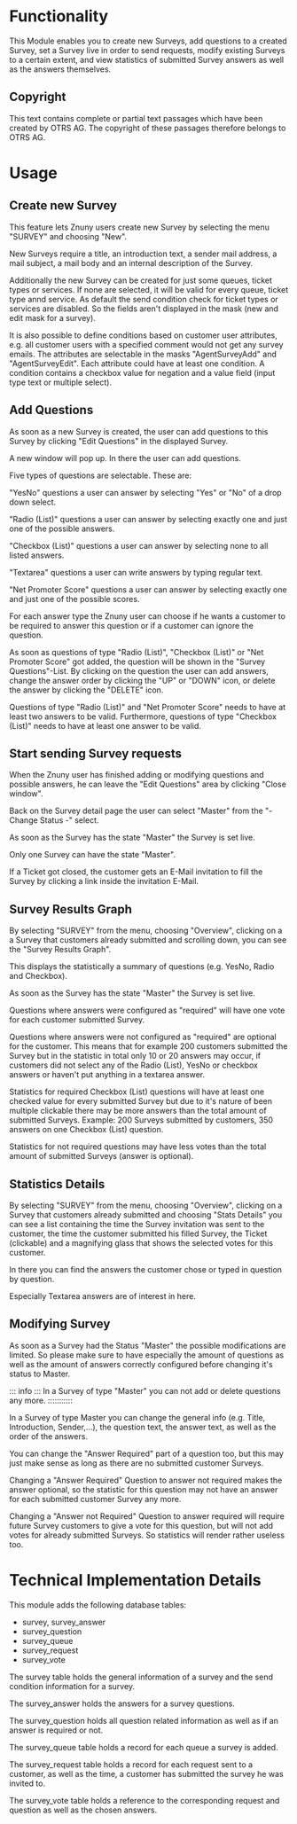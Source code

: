 # Functionality

This Module enables you to create new Surveys, add questions to a
created Survey, set a Survey live in order to send requests, modify
existing Surveys to a certain extent, and view statistics of submitted
Survey answers as well as the answers themselves.

## Copyright
This text contains complete or partial text passages which have been created by OTRS AG. The copyright of these passages therefore belongs to OTRS AG.

# Usage

## Create new Survey

This feature lets Znuny users create new Survey by selecting the menu
"SURVEY" and choosing "New".

New Surveys require a title, an introduction text, a sender mail
address, a mail subject, a mail body and an internal description of the
Survey.

Additionally the new Survey can be created for just some queues, ticket
types or services. If none are selected, it will be valid for every
queue, ticket type annd service. As default the send condition check for
ticket types or services are disabled. So the fields aren\'t displayed
in the mask (new and edit mask for a survey).

It is also possible to define conditions based on customer user
attributes, e.g. all customer users with a specified comment would not
get any survey emails. The attributes are selectable in the masks
"AgentSurveyAdd" and "AgentSurveyEdit". Each attribute could have at
least one condition. A condition contains a checkbox value for negation
and a value field (input type text or multiple select).

## Add Questions

As soon as a new Survey is created, the user can add questions to this
Survey by clicking "Edit Questions" in the displayed Survey.

A new window will pop up. In there the user can add questions.

Five types of questions are selectable. These are:

"YesNo" questions a user can answer by selecting "Yes" or "No" of
a drop down select.

"Radio (List)" questions a user can answer by selecting exactly one
and just one of the possible answers.

"Checkbox (List)" questions a user can answer by selecting none to all
listed answers.

"Textarea" questions a user can write answers by typing regular text.

"Net Promoter Score" questions a user can answer by selecting exactly
one and just one of the possible scores.

For each answer type the Znuny user can choose if he wants a customer to
be required to answer this question or if a customer can ignore the
question.

As soon as questions of type "Radio (List)", "Checkbox (List)" or
"Net Promoter Score" got added, the question will be shown in the
"Survey Questions"-List. By clicking on the question the user can add
answers, change the answer order by clicking the "UP" or "DOWN"
icon, or delete the answer by clicking the "DELETE" icon.

Questions of type "Radio (List)" and "Net Promoter Score" needs to
have at least two answers to be valid. Furthermore, questions of type
"Checkbox (List)" needs to have at least one answer to be valid.

## Start sending Survey requests

When the Znuny user has finished adding or modifying questions and
possible answers, he can leave the "Edit Questions" area by clicking
"Close window".

Back on the Survey detail page the user can select "Master" from the
"- Change Status -" select.

As soon as the Survey has the state "Master" the Survey is set live.

Only one Survey can have the state "Master".

If a Ticket got closed, the customer gets an E-Mail invitation to fill
the Survey by clicking a link inside the invitation E-Mail.

## Survey Results Graph

By selecting "SURVEY" from the menu, choosing "Overview", clicking
on a a Survey that customers already submitted and scrolling down, you
can see the "Survey Results Graph".

This displays the statistically a summary of questions (e.g. YesNo,
Radio and Checkbox).

As soon as the Survey has the state "Master" the Survey is set live.

Questions where answers were configured as "required" will have one
vote for each customer submitted Survey.

Questions where answers were not configured as "required" are optional
for the customer. This means that for example 200 customers submitted
the Survey but in the statistic in total only 10 or 20 answers may
occur, if customers did not select any of the Radio (List), YesNo or
checkbox answers or haven't put anything in a textarea answer.

Statistics for required Checkbox (List) questions will have at least one
checked value for every submitted Survey but due to it's nature of been
multiple clickable there may be more answers than the total amount of
submitted Surveys. Example: 200 Surveys submitted by customers, 350
answers on one Checkbox (List) question.

Statistics for not required questions may have less votes than the total
amount of submitted Surveys (answer is optional).

## Statistics Details

By selecting "SURVEY" from the menu, choosing "Overview", clicking
on a Survey that customers already submitted and choosing "Stats
Details" you can see a list containing the time the Survey invitation
was sent to the customer, the time the customer submitted his filled
Survey, the Ticket (clickable) and a magnifying glass that shows the
selected votes for this customer.

In there you can find the answers the customer chose or typed in
question by question.

Especially Textarea answers are of interest in here.

## Modifying Survey

As soon as a Survey had the Status "Master" the possible modifications
are limited. So please make sure to have especially the amount of
questions as well as the amount of answers correctly configured before
changing it\'s status to Master.

::: info :::
In a Survey of type "Master" you can not add or delete questions any
more.
:::::::::::

In a Survey of type Master you can change the general info (e.g. Title,
Introduction, Sender,...), the question text, the answer text, as well
as the order of the answers.

You can change the "Answer Required" part of a question too, but this
may just make sense as long as there are no submitted customer Surveys.

Changing a "Answer Required" Question to answer not required makes the
answer optional, so the statistic for this question may not have an
answer for each submitted customer Survey any more.

Changing a "Answer not Required" Question to answer required will
require future Survey customers to give a vote for this question, but
will not add votes for already submitted Surveys. So statistics will
render rather useless too.

# Technical Implementation Details

This module adds the following database tables:

- survey, survey_answer
- survey_question
- survey_queue
- survey_request
- survey_vote

The survey table holds the general information of a survey and the send
condition information for a survey.

The survey_answer holds the answers for a survey questions.

The survey_question holds all question related information as well as if
an answer is required or not.

The survey_queue table holds a record for each queue a survey is added.

The survey_request table holds a record for each request sent to a
customer, as well as the time, a customer has submitted the survey he
was invited to.

The survey_vote table holds a reference to the corresponding request and
question as well as the chosen answers.
